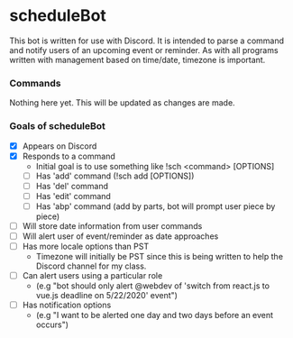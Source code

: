 # scheduleBot
This bot is written for use with Discord. It is intended to parse a command and notify users of an upcoming event or reminder. As with all programs written with management based on time/date, timezone is important.

### Commands
Nothing here yet. This will be updated as changes are made.

### Goals of scheduleBot
  - [X] Appears on Discord
  - [X] Responds to a command
    - Initial goal is to use something like !sch \<command\> [OPTIONS]
    - [ ] Has 'add' command (!sch add <eventname> [OPTIONS])
    - [ ] Has 'del' command
    - [ ] Has 'edit' command
    - [ ] Has 'abp' command (add by parts, bot will prompt user piece by piece)
  - [ ] Will store date information from user commands
  - [ ] Will alert user of event/reminder as date approaches
  - [ ] Has more locale options than PST
    - Timezone will initially be PST since this is being written to help the Discord channel for my class.
  - [ ] Can alert users using a particular role 
    - (e.g "bot should only alert @webdev of 'switch from react.js to vue.js deadline on 5/22/2020' event")
  - [ ] Has notification options 
    - (e.g "I want to be alerted one day and two days before an event occurs")
